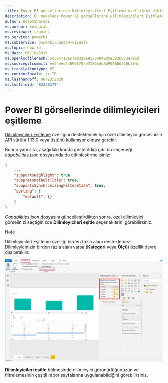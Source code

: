 ```yaml
---
title: Power BI görsellerinde Dilimleyicileri Eşitleme özelliğini etkinleştirme
description: Bu makalede Power BI görsellerine Dilimleyicileri Eşitleme özelliğini ekleme işlemi açıklanır.
author: KesemSharabi
ms.author: kesharab
ms.reviewer: sranins
ms.service: powerbi
ms.subservice: powerbi-custom-visuals
ms.topic: how-to
ms.date: 06/18/2019
ms.openlocfilehash: 5c364713ec7e0328e8278694985950266734c91d
ms.sourcegitcommit: eef4eee24695570ae3186b4d8d99660df16bf54c
ms.translationtype: HT
ms.contentlocale: tr-TR
ms.lasthandoff: 06/23/2020
ms.locfileid: "85238379"
---
```

# <a name="sync-slicers-in-power-bi-visuals"></a>Power BI görsellerinde dilimleyicileri eşitleme

[Dilimleyicileri Eşitleme](https://docs.microsoft.com/power-bi/desktop-slicers) özelliğini desteklemek için özel dilimleyici görselinizin API sürüm 1.13.0 veya üstünü kullanıyor olması gerekir.

Bunun yanı sıra, aşağıdaki kodda gösterildiği gibi bu seçeneği *capabilities.json* dosyasında da etkinleştirmelisiniz:

```json
{
    ...
    "supportsHighlight": true,
    "suppressDefaultTitle": true,
    "supportsSynchronizingFilterState": true,
    "sorting": {
        "default": {}
    }
}
```

*Capabilities.json* dosyasını güncelleştirdikten sonra, özel dilimleyici görselinizi seçtiğinizde **Dilimleyicileri eşitle** seçeneklerini görebilirsiniz.

> [!NOTE]
> Dilimleyicileri Eşitleme özelliği birden fazla alanı desteklemez. Dilimleyicinizin birden fazla alanı varsa (**Kategori** veya **Ölçü**) özellik devre dışı bırakılır.

![“Dilimleyicileri eşitle” bölmesi](media/enable-sync-slicers/sync-slicers-panel.png)

**Dilimleyicileri eşitle** bölmesinde dilimleyici görünürlüğünüzün ve filtrelemesinin çeşitli rapor sayfalarına uygulanabildiğini görebilirsiniz.
